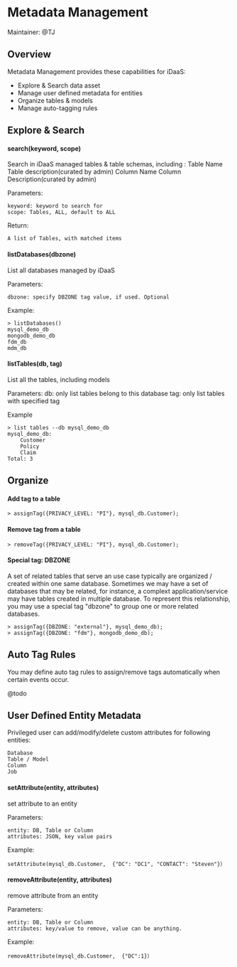 # Metadata Management
 
Maintainer: @TJ

## Overview

Metadata Management provides these capabilities for iDaaS:

- Explore & Search data asset
- Manage user defined metadata for entities
- Organize tables & models 
- Manage auto-tagging rules

## Explore & Search

#### search(keyword, scope)

Search in iDaaS managed tables & table schemas, including :
	Table Name
	Table description(curated by admin)
	Column Name
	Column Description(curated by admin)

Parameters:

	keyword: keyword to search for
	scope: Tables, ALL, default to ALL
	
Return:

	A list of Tables, with matched items 
	
#### listDatabases(dbzone)

List all databases managed by iDaaS

Parameters:

	dbzone: specify DBZONE tag value, if used. Optional

Example:

	> listDatabases()
	mysql_demo_db
	mongodb_demo_db
	fdm_db
	mdm_db
	
#### listTables(db, tag)
	
List all the tables, including models 

Parameters:
	db:	only list tables belong to this database 
	tag:     only list tables with specified tag

Example

	> list tables --db mysql_demo_db 
	mysql_demo_db:
		Customer
		Policy
		Claim
	Total: 3
	
## Organize 
 

#### Add tag to a table

	> assignTag({PRIVACY_LEVEL: "PI"}, mysql_db.Customer);

#### Remove tag from a table

	> removeTag({PRIVACY_LEVEL: "PI"}, mysql_db.Customer);

#### Special tag: DBZONE

A set of related tables that serve an use case typically are organized / created within one same database. 
Sometimes we may have a set of databases that may be related, for instance, a complext application/service may have tables created in multiple database. To represent this relationship, you may use a special tag "dbzone" to group one or more related databases. 

	> assignTag({DBZONE: "external"}, mysql_demo_db);
	> assignTag({DBZONE: "fdm"}, mongodb_demo_db);
	

## Auto Tag Rules

You may define auto tag rules to assign/remove tags automatically when certain events occur.

@todo

## User Defined Entity Metadata

Privileged user can add/modify/delete custom attributes for following entities:

	Database
	Table / Model
	Column
	Job
	
	
#### setAttribute(entity, attributes)

set attribute to an entity

Parameters:

	entity: DB, Table or Column
	attributes: JSON, key value pairs
	
Example:

	setAttribute(mysql_db.Customer,  {"DC": "DC1", "CONTACT": "Steven"}）

#### removeAttribute(entity, attributes)
	
remove attribute from an entity

Parameters:

	entity: DB, Table or Column
	attributes: key/value to remove, value can be anything. 
	
Example:

	removeAttribute(mysql_db.Customer,  {"DC":1}）




